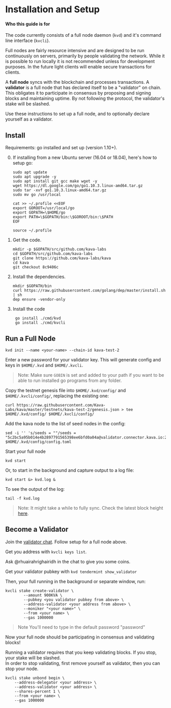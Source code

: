 
# Installation and Setup

#### Who this guide is for
The code currently consists of a full node daemon (`kvd`) and it's command line interface (`kvcli`).

Full nodes are fairly resource intensive and are designed to be run continuously on servers, primarily by people validating the network. While it is possible to run locally it is not recommended unless for development purposes. In the future light clients will enable secure transactions for clients.

A **full node** syncs with the blockchain and processes transactions. A **validator** is a full node that has declared itself to be a "validator" on chain. This obligates it to participate in consensus by proposing and signing blocks and maintaining uptime. By not following the protocol, the validator's stake will be slashed.

Use these instructions to set up a full node, and to optionally declare yourself as a validator.

## Install

Requirements: go installed and set up (version 1.10+).

 0. If installing from a new Ubuntu server (16.04 or 18.04), here's how to setup go:
        
        sudo apt update
        sudo apt upgrade -y
        sudo apt install git gcc make wget -y
        wget https://dl.google.com/go/go1.10.3.linux-amd64.tar.gz
        sudo tar -xvf go1.10.3.linux-amd64.tar.gz
        sudo mv go /usr/local

        cat >> ~/.profile <<EOF
        export GOROOT=/usr/local/go
        export GOPATH=\$HOME/go
        export PATH=\$GOPATH/bin:\$GOROOT/bin:\$PATH
        EOF

        source ~/.profile

 1. Get the code.
 
        mkdir -p $GOPATH/src/github.com/kava-labs
        cd $GOPATH/src/github.com/kava-labs
        git clone https://github.com/kava-labs/kava
        cd kava
        git checkout 8c9406c
    
 2. Install the dependencies.
 
        mkdir $GOPATH/bin
        curl https://raw.githubusercontent.com/golang/dep/master/install.sh | sh
        dep ensure -vendor-only

3. Install the code

        go install ./cmd/kvd
        go install ./cmd/kvcli

## Run a Full Node

    kvd init --name <your-name> --chain-id kava-test-2

Enter a new password for your validator key. This will generate config and keys in `$HOME/.kvd` and `$HOME/.kvcli`.

> Note: Make sure `GOBIN` is set and added to your path if you want to be able to run installed go programs from any folder.

Copy the testnet genesis file into `$HOME/.kvd/config/` and `$HOME/.kvcli/config/`, replacing the existing one:

    curl https://raw.githubusercontent.com/Kava-Labs/kava/master/testnets/kava-test-2/genesis.json > tee $HOME/.kvd/config/ $HOME/.kvcli/config/ 

Add the kava node to the list of seed nodes in the config:

    sed -i '' 's/seeds = ""/seeds = "5c2bc5a95b014e4b2897791565398ee6bfd0a04a@validator.connector.kava.io:26656"/g' $HOME/.kvd/config/config.toml

Start your full node

    kvd start

Or, to start in the background and capture output to a log file:

    kvd start &> kvd.log &

To see the output of the log:

    tail -f kvd.log
> Note: It might take a while to fully sync. Check the latest block height [here](http://validator.connector.kava.io:26657/abci_info).


## Become a Validator
Join the [validator chat](https://riot.im/app/#/room/#kava-validators:matrix.org). Follow setup for a full node above.

Get you address with `kvcli keys list`.

Ask @rhuairahrighairidh in the chat to give you some coins.

Get your validator pubkey with `kvd tendermint show_validator`

Then, your full running in the background or separate window, run:

    kvcli stake create-validator \
            --amount 900KVA \
            --pubkey <you validator pubkey from above> \
            --address-validator <your address from above> \
            --moniker "<your name>" \
            --from <your name> \
            --gas 1000000

> Note You'll need to type in the default password "password"

Now your full node should be participating in consensus and validating blocks!

Running a validator requires that you keep validating blocks. If you stop, your stake will be slashed.  
In order to stop validating, first remove yourself as validator, then you can stop your node.

    kvcli stake unbond begin \
        --address-delegator <your address> \
        --address-validator <your address> \
        --shares-percent 1 \
        --from <your name> \
        --gas 1000000
